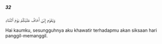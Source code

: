 ##### 32

<span class="ayah">وَيَٰقَوْمِ إِنِّىٓ أَخَافُ عَلَيْكُمْ يَوْمَ ٱلتَّنَادِ</span>

<span class="ayah_translation">Hai kaumku, sesungguhnya aku khawatir terhadapmu akan siksaan hari panggil-memanggil.</span>
